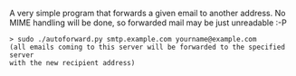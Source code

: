 A very simple program that forwards a given email to another address.
No MIME handling will be done, so forwarded mail may be just unreadable :-P

    > sudo ./autoforward.py smtp.example.com yourname@example.com
    (all emails coming to this server will be forwarded to the specified server
    with the new recipient address)
